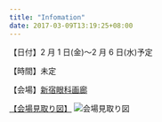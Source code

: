 ```yaml
---
title: "Infomation"
date: 2017-03-09T13:19:25+08:00
---
```


<!-- ### 基本情報 -->

<!-- ここにコンテンツを追加 **ここにコンテンツを追加** [ここにコンテンツを追加](https://gohugo.io) -->

【日付】2 月 1 日(金)〜2 月 6 日(水)予定

【時間】未定

【会場】[新宿眼科画廊](https://www.gankagarou.com/)

[【会場見取り図】](https://docs.wixstatic.com/ugd/5b2301_f502b52dfd0048b8a7f02373ea213e6b.pdf)
![会場見取り図](img/見取り図.jpg)
